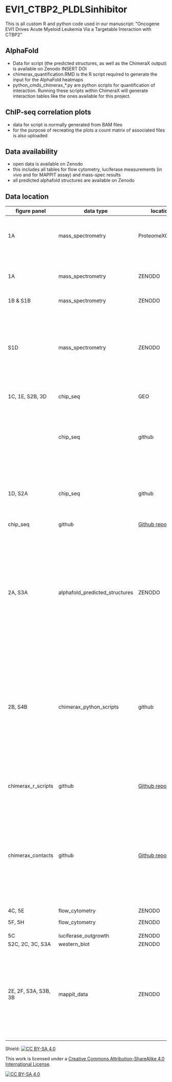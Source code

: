# EVI1_CTBP2_PLDLSinhibitor

This is all custom R and python code used in our manuscript:
"Oncogene EVI1 Drives Acute Myeloid Leukemia Via a Targetable Interaction with CTBP2"

## AlphaFold

* Data for script (the predicted structures, as well as the ChimeraX output) is available on Zenodo INSERT DOI
* chimerax_quantification.RMD is the R script required to generate the input for the AlphaFold heatmaps
* python_cmds_chimerax_*.py are python scripts for quantification of interaction. Running these scripts *within* ChimeraX will generate interaction tables like the ones available for this project. 

## ChIP-seq correlation plots
* data for script is normally generated from BAM files
* for the purpose of recreating the plots a count matrix of associated files is also uploaded

## Data availability
* open data is available on Zenodo
* this includes all tables for flow cytometry, luciferase measurements (in vivo and for MAPPIT assay) and mass-spec results
* all predicted alphafold structures are available on Zenodo

## Data location

| figure panel         | data type                      | location                                                                   | accession                                                                  | name_supplementary_data                                                                      | data format                                                                                                                                              | description                                                                                                                                                                |
| -------------------- | ------------------------------ | -------------------------------------------------------------------------- | -------------------------------------------------------------------------- | -------------------------------------------------------------------------------------------- | -------------------------------------------------------------------------------------------------------------------------------------------------------- | -------------------------------------------------------------------------------------------------------------------------------------------------------------------------- |
| 1A                   | mass_spectrometry              | ProteomeXChange                                                            | PXD043333                                                                  | MassSpec_MUTZ3_EVI1vsIgG.txt                                                                 | text                                                                                                                                                     | EVI1_vs_IgG in MUTZ3 log2 IBAQ & DE analysis from Perseus                                                                                                                  |
| 1A                   | mass_spectrometry              | ZENODO                                                                     |                                                                            | MassSpec_MUTZ3_EVI1vsIgG.txt                                                                 | text                                                                                                                                                     | EVI1_vs_IgG in MUTZ3 log2 IBAQ & DE analysis from Perseus                                                                                                                  |
| 1B & S1B             | mass_spectrometry              | ZENODO                                                                     |                                                                            | MassSpec_MUTZ3_EVI1vsIgG_Clusters.txt                                                        | text                                                                                                                                                     | cluster data                                                                                                                                                               |
| S1D                  | mass_spectrometry              | ZENODO                                                                     |                                                                            | MassSpec_NFS78_BiotagvsNoBiotag.txt; MassSpec_NFS78_BiotagvsNoBiotag_designTable.xlsx        | text & xlsx                                                                                                                                              | Biotag vs no biotag NFS78 Mascot scores & DE analysis from Perseus; Design table to make sense of column  names                                                            |
|                      |                                |                                                                            |                                                                            |                                                                                              |                                                                                                                                                          |                                                                                                                                                                            |
| 1C, 1E, S2B, 3D      | chip_seq                       | GEO                                                                        | GSE236010                                                                  | Raw FASTQ files and BIGWIG                                                                   | various                                                                                                                                                  |                                                                                                                                                                            |
|                      | chip_seq                       | github                                                                     | [Github repo](https://github.com/dorienpastoors/EVI1_CTBP2_PLDLSinhibitor) | chipseq-corrplots/CTBP_Mutz3_peaks.narrowPeak; chipseq-corrplots/EVI1_Mutz3_peaks.narrowPeak | narrowPeak                                                                                                                                               | MACS2 peak calls on EVI1 and CTBP2 peaks (the windows used for generating correlation plots and heatmaps)                                                                  |
| 1D, S2A              | chip_seq                       | github                                                                     | [Github repo](https://github.com/dorienpastoors/EVI1_CTBP2_PLDLSinhibitor) | chipseq-corrplots/counts_CTBP2peaks.txt;chipseq-corrplots/counts_EVI1peaks.txt               | text                                                                                                                                                     | diffbind counts in EVI1 and CTBP2 MUTZ3 peaks                                                                                                                              |
| chip_seq             | github                         | [Github repo](https://github.com/dorienpastoors/EVI1_CTBP2_PLDLSinhibitor) | chipseq-corrplots/heatmaps_corr.RMD                                        | .RMD                                                                                         | Script for correlation plots                                                                                                                             |
|                      |                                |                                                                            |                                                                            |                                                                                              |                                                                                                                                                          |                                                                                                                                                                            |
| 2A, S3A              | alphafold_predicted_structures | ZENODO                                                                     |                                                                            | AlphaFold_Predictions.zip                                                                    | zipped_folder [pdb, txt and fasta files]                                                                                                                 | predicted PDB structures by alphafold (also contains .fasta file which was used to perform predictions, as well as .txt files with all interacting residues per structure) |
| 2B, S4B              | chimerax_python_scripts        | github                                                                     | [Github repo](https://github.com/dorienpastoors/EVI1_CTBP2_PLDLSinhibitor) | alphafold_quantResidues/AlphaFold_python_cmds_chimerax_\*.py                                 | .py script                                                                                                                                               | python script to iterate over alphafold structures with different chimerax commands (interfaces (the default), interfaces with no minimal area (noMinArea) and hbonds      |
| chimerax_r_scripts   | github                         | [Github repo](https://github.com/dorienpastoors/EVI1_CTBP2_PLDLSinhibitor) | alphafold_quantResidues/alphafold_quant_int_res_gitversion.rmd             | .RMD                                                                                         | R script to process and summarise the output of the python scripts                                                                                       |
| chimerax_contacts    | github                         | [Github repo](https://github.com/dorienpastoors/EVI1_CTBP2_PLDLSinhibitor) | alphafold_quantResidues/chimerax_contacts_\*.txt                           | text                                                                                         | Concatenated output of python scripts (summarised in R script) with for each chimerax command, for each structure, all contacts identified with ChimeraX |
|                      |                                |                                                                            |                                                                            |                                                                                              |                                                                                                                                                          |                                                                                                                                                                            |
| 4C, 5E               | flow_cytometry                 | ZENODO                                                                     |                                                                            | FlowCytometry_Gating.pdf                                                                     | PDF                                                                                                                                                      | full gating                                                                                                                                                                |
| 5F, 5H               | flow_cytometry                 | ZENODO                                                                     |                                                                            | FlowCytometry_SB1690_MixExperiments_FrequencyTables.xlsx                                     | xlsx                                                                                                                                                     | frequency tables                                                                                                                                                           |
|                      |                                |                                                                            |                                                                            |                                                                                              |                                                                                                                                                          |                                                                                                                                                                            |
| 5C                   | luciferase_outgrowth           | ZENODO                                                                     |                                                                            | LuciferaseSize_MUTZ3_ScaffoldMice.xlsx                                                       | .xlsx                                                                                                                                                    |                                                                                                                                                                            |
| S2C, 2C, 3C, S3A     | western_blot                   | ZENODO                                                                     |                                                                            | full uncropped western blots                                                                 | PDF                                                                                                                                                      |                                                                                                                                                                            |
| 2E, 2F, S3A, S3B, 3B | mappit_data                    | ZENODO                                                                     |                                                                            | mappit.zip                                                                                   | zipped folder [.pfzx & .xlsx]                                                                                                                            | all mappit experiments and analysis; prism files contain analysis, all data and analysis tables are exported to CSV in separate folders                                    |



Shield: [![CC BY-SA 4.0][cc-by-sa-shield]][cc-by-sa]

This work is licensed under a
[Creative Commons Attribution-ShareAlike 4.0 International License][cc-by-sa].

[![CC BY-SA 4.0][cc-by-sa-image]][cc-by-sa]

[cc-by-sa]: http://creativecommons.org/licenses/by-sa/4.0/
[cc-by-sa-image]: https://licensebuttons.net/l/by-sa/4.0/88x31.png
[cc-by-sa-shield]: https://img.shields.io/badge/License-CC%20BY--SA%204.0-lightgrey.svg
